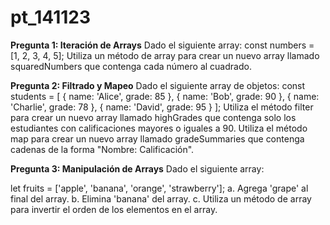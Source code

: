 # pt_141123

**Pregunta 1: Iteración de Arrays**
Dado el siguiente array:
const numbers = [1, 2, 3, 4, 5];
Utiliza un método de array para crear un nuevo array llamado squaredNumbers que contenga cada número al cuadrado.

**Pregunta 2: Filtrado y Mapeo**
Dado el siguiente array de objetos:
const students = [
  { name: 'Alice', grade: 85 },
  { name: 'Bob', grade: 90 },
  { name: 'Charlie', grade: 78 },
  { name: 'David', grade: 95 }
];
Utiliza el método filter para crear un nuevo array llamado highGrades que contenga solo los estudiantes con calificaciones mayores o iguales a 90.
Utiliza el método map para crear un nuevo array llamado gradeSummaries que contenga cadenas de la forma "Nombre: Calificación".

**Pregunta 3: Manipulación de Arrays**
Dado el siguiente array:

let fruits = ['apple', 'banana', 'orange', 'strawberry'];
a. Agrega 'grape' al final del array.
b. Elimina 'banana' del array.
c. Utiliza un método de array para invertir el orden de los elementos en el array.


